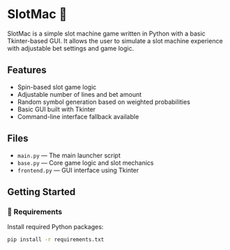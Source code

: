 # SlotMac 🎰

SlotMac is a simple slot machine game written in Python with a basic Tkinter-based GUI. It allows the user to simulate a slot machine experience with adjustable bet settings and game logic.

## Features

- Spin-based slot game logic
- Adjustable number of lines and bet amount
- Random symbol generation based on weighted probabilities
- Basic GUI built with Tkinter
- Command-line interface fallback available

## Files

- `main.py` — The main launcher script
- `base.py` — Core game logic and slot mechanics
- `frontend.py` — GUI interface using Tkinter

## Getting Started

### 🔧 Requirements

Install required Python packages:

```bash
pip install -r requirements.txt

